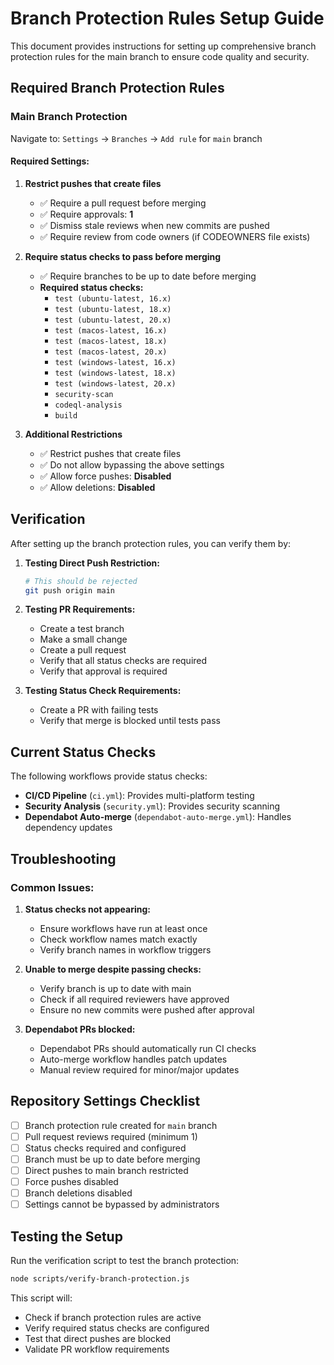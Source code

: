 # Branch Protection Rules Setup Guide

This document provides instructions for setting up comprehensive branch protection rules for the main branch to ensure code quality and security.

## Required Branch Protection Rules

### Main Branch Protection

Navigate to: `Settings` → `Branches` → `Add rule` for `main` branch

#### Required Settings:

1. **Restrict pushes that create files**
   - ✅ Require a pull request before merging
   - ✅ Require approvals: **1**
   - ✅ Dismiss stale reviews when new commits are pushed
   - ✅ Require review from code owners (if CODEOWNERS file exists)

2. **Require status checks to pass before merging**
   - ✅ Require branches to be up to date before merging
   - **Required status checks:**
     - `test (ubuntu-latest, 16.x)`
     - `test (ubuntu-latest, 18.x)`
     - `test (ubuntu-latest, 20.x)`
     - `test (macos-latest, 16.x)`
     - `test (macos-latest, 18.x)`
     - `test (macos-latest, 20.x)`
     - `test (windows-latest, 16.x)`
     - `test (windows-latest, 18.x)`
     - `test (windows-latest, 20.x)`
     - `security-scan`
     - `codeql-analysis`
     - `build`

3. **Additional Restrictions**
   - ✅ Restrict pushes that create files
   - ✅ Do not allow bypassing the above settings
   - ✅ Allow force pushes: **Disabled**
   - ✅ Allow deletions: **Disabled**

## Verification

After setting up the branch protection rules, you can verify them by:

1. **Testing Direct Push Restriction:**
   ```bash
   # This should be rejected
   git push origin main
   ```

2. **Testing PR Requirements:**
   - Create a test branch
   - Make a small change
   - Create a pull request
   - Verify that all status checks are required
   - Verify that approval is required

3. **Testing Status Check Requirements:**
   - Create a PR with failing tests
   - Verify that merge is blocked until tests pass

## Current Status Checks

The following workflows provide status checks:

- **CI/CD Pipeline** (`ci.yml`): Provides multi-platform testing
- **Security Analysis** (`security.yml`): Provides security scanning
- **Dependabot Auto-merge** (`dependabot-auto-merge.yml`): Handles dependency updates

## Troubleshooting

### Common Issues:

1. **Status checks not appearing:**
   - Ensure workflows have run at least once
   - Check workflow names match exactly
   - Verify branch names in workflow triggers

2. **Unable to merge despite passing checks:**
   - Verify branch is up to date with main
   - Check if all required reviewers have approved
   - Ensure no new commits were pushed after approval

3. **Dependabot PRs blocked:**
   - Dependabot PRs should automatically run CI checks
   - Auto-merge workflow handles patch updates
   - Manual review required for minor/major updates

## Repository Settings Checklist

- [ ] Branch protection rule created for `main` branch
- [ ] Pull request reviews required (minimum 1)
- [ ] Status checks required and configured
- [ ] Branch must be up to date before merging
- [ ] Direct pushes to main branch restricted
- [ ] Force pushes disabled
- [ ] Branch deletions disabled
- [ ] Settings cannot be bypassed by administrators

## Testing the Setup

Run the verification script to test the branch protection:

```bash
node scripts/verify-branch-protection.js
```

This script will:
- Check if branch protection rules are active
- Verify required status checks are configured
- Test that direct pushes are blocked
- Validate PR workflow requirements
